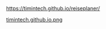 https://timintech.github.io/reiseplaner/

[timintech.github.io.png](https://github.com/TimInTech/reiseplaner/blob/main/timintech.github.io.png)
